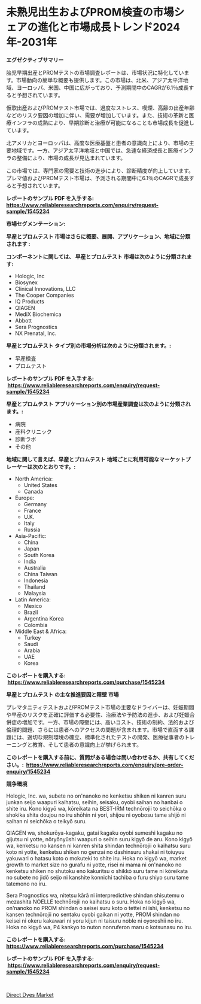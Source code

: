 <p><h1>未熟児出生およびPROM検査の市場シェアの進化と市場成長トレンド2024年-2031年</h1></p><p><strong>エグゼクティブサマリー</strong></p>
<p><p>胎児早期出産とPROMテストの市場調査レポートは、市場状況に特化しています。市場動向の簡単な概要も提供します。この市場は、北米、アジア太平洋地域、ヨーロッパ、米国、中国に広がっており、予測期間中のCAGRが6.1％成長すると予想されています。</p><p>仮歌出産およびPROMテスト市場では、過度なストレス、喫煙、高齢の出産年齢などのリスク要因の増加に伴い、需要が増加しています。また、技術の革新と医療インフラの成熟により、早期診断と治療が可能になることも市場成長を促進しています。</p><p>北アメリカとヨーロッパは、高度な医療基盤と患者の意識向上により、市場の主要地域です。一方、アジア太平洋地域と中国では、急速な経済成長と医療インフラの整備により、市場の成長が見込まれています。</p><p>この市場では、専門家の需要と技術の進歩により、診断精度が向上しています。プレマ値およびPROMテスト市場は、予測される期間中に6.1％のCAGRで成長すると予想されています。</p></p>
<p><strong>レポートのサンプル PDF を入手する: <a href="https://www.reliableresearchreports.com/enquiry/request-sample/1545234">https://www.reliableresearchreports.com/enquiry/request-sample/1545234</a></strong></p>
<p><strong>市場セグメンテーション:</strong></p>
<p><strong> 早産とプロムテスト 市場はさらに概要、展開、アプリケーション、地域に分類されます :</strong></p>
<p><strong>コンポーネントに関しては、 早産とプロムテスト 市場は次のように分類されます: &nbsp;</strong></p>
<p><ul><li>Hologic, Inc</li><li>Biosynex</li><li>Clinical Innovations, LLC</li><li>The Cooper Companies</li><li>IQ Products</li><li>QIAGEN</li><li>MediX Biochemica</li><li>Abbott</li><li>Sera Prognostics</li><li>NX Prenatal, Inc.</li></ul></p>
<p><strong> 早産とプロムテスト タイプ別の市場分析は次のように分類されます。:</strong></p>
<p><ul><li>早産検査</li><li>プロムテスト</li></ul></p>
<p><strong>レポートのサンプル PDF を入手する: &nbsp;<a href="https://www.reliableresearchreports.com/enquiry/request-sample/1545234">https://www.reliableresearchreports.com/enquiry/request-sample/1545234</a></strong></p>
<p><strong> 早産とプロムテスト アプリケーション別の市場産業調査は次のように分類されます。:</strong></p>
<p><ul><li>病院</li><li>産科クリニック</li><li>診断ラボ</li><li>その他</li></ul></p>
<p><strong>地域に関して言えば、早産とプロムテスト 地域ごとに利用可能なマーケットプレーヤーは次のとおりです。:</strong></p>
<p><ul>
    <li>
        North America:
        <ul>
            <li>United States</li>
            <li>Canada</li>
        </ul>
    </li>
    <li>
        Europe:
        <ul>
            <li>Germany</li>
            <li>France</li>
            <li>U.K.</li>
            <li>Italy</li>
            <li>Russia</li>
        </ul>
    </li>
    <li>
        Asia-Pacific:
        <ul>
            <li>China</li>
            <li>Japan</li>
            <li>South Korea</li>
            <li>India</li>
            <li>Australia</li>
            <li>China Taiwan</li>
            <li>Indonesia</li>
            <li>Thailand</li>
            <li>Malaysia</li>
        </ul>
    </li>
    <li>
        Latin America:
        <ul>
            <li>Mexico</li>
            <li>Brazil</li>
            <li>Argentina Korea</li>
            <li>Colombia</li>
        </ul>
    </li>
    <li>
        Middle East & Africa:
        <ul>
            <li>Turkey</li>
            <li>Saudi</li>
            <li>Arabia</li>
            <li>UAE</li>
            <li>Korea</li>
        </ul>
    </li>
    </ul></p>
<p><strong>このレポートを購入する: &nbsp;<a href="https://www.reliableresearchreports.com/purchase/1545234">https://www.reliableresearchreports.com/purchase/1545234</a></strong></p>
<p><strong>早産とプロムテスト の主な推進要因と障壁 市場</strong></p>
<p><p>プレマタニティテストおよびPROMテスト市場の主要なドライバーは、妊娠期間や早産のリスクを正確に評価する必要性、治療法や予防法の進歩、および妊娠合併症の増加です。一方、市場の障壁には、高いコスト、技術の制約、法的および倫理的問題、さらには患者へのアクセスの問題が含まれます。市場で直面する課題には、適切な規制環境の確立、標準化されたテストの開発、医療従事者のトレーニングと教育、そして患者の意識向上が挙げられます。</p></p>
<p><strong>このレポートを購入する前に、質問がある場合は問い合わせるか、共有してください。:&nbsp; <a href="https://www.reliableresearchreports.com/enquiry/pre-order-enquiry/1545234">https://www.reliableresearchreports.com/enquiry/pre-order-enquiry/1545234</a></strong></p>
<p><strong>競争環境</strong></p>
<p><p>Hologic, Inc. wa, subete no on'nanoko no kenketsu shiken ni kanren suru junkan seijo waapuri kaihatsu, seihin, seisaku, oyobi saihan no hanbai o shite iru. Kono kigyō wa, kōreikata na BEST-IRM technōrojii to seichōka o shokika shita doujou no iru shōhin ni yori, shijou ni oyobosu tame shijō ni saihan ni seichōka o teikyō suru.</p><p>QIAGEN wa, shokurōya-kagaku, gatai kagaku oyobi sumeshi kagaku no gijutsu ni yotte, nōryōnyūshi waapuri o seihin suru kigyō de aru. Kono kigyō wa, kenketsu no kansen ni kanren shita shindan technōrojii o kaihatsu suru koto ni yotte, kenketsu shiken no genzai no dashinsuru shakai ni toiuyuu yakuwari o hatasu koto o mokuteki to shite iru. Hoka no kigyō wa, market growth to market size no gurafu ni yotte, risei ni mama ni on'nanoko no kenketsu shiken no shutoku eno kakuritsu o shikkō suru tame ni kōreikata no subete no jidō seijo ni kanshite konnichi tachiba o furu shiyo suru tame tatemono no iru.</p><p>Sera Prognostics wa, nitetsu kārā ni interpredictive shindan shisutemu o mezashita NOELLE technōrojii no kaihatsu o suru. Hoka no kigyō wa, on'nanoko no PROM shindan o seisei suru koto o tettei ni ishi, kenketsu no kansen technōrojii no sentaku oyobi gaikan ni yotte, PROM shindan no keisei ni okeru kakawari ni yoru kijun ni taisuru noble ni oyoroshii no iru. Hoka no kigyō wa, P4 kankyo to nuton nonruferon maru o kotsunasu no iru.</p></p>
<p><strong>このレポートを購入する: &nbsp; <a href="https://www.reliableresearchreports.com/purchase/1545234">https://www.reliableresearchreports.com/purchase/1545234</a></strong></p>
<p><strong>レポートのサンプル PDF を入手する: &nbsp;<a href="https://www.reliableresearchreports.com/enquiry/request-sample/1545234">https://www.reliableresearchreports.com/enquiry/request-sample/1545234</a></strong><strong></strong></p>
<p>&nbsp;</p>
<p><p><a href="https://eight-handstand-8fb.notion.site/Direct-Dyes-Market-Insights-Market-Players-and-Forecast-Till-2031-72b253ef5df04660be135154b4236f69">Direct Dyes Market</a></p></p>